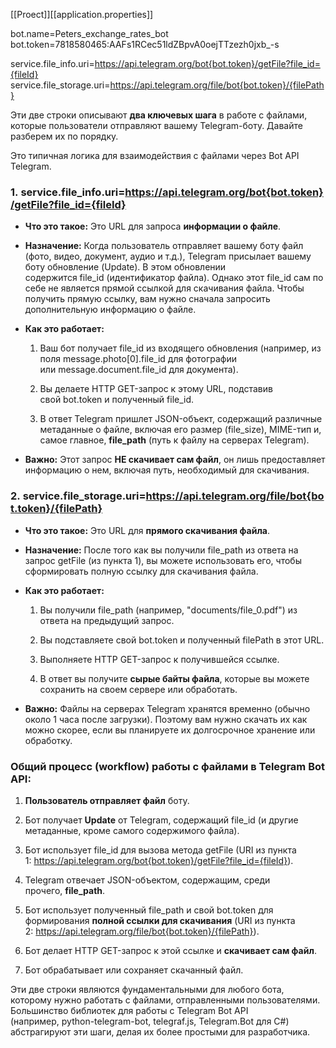 [[Proect]][[application.properties]]

bot.name=Peters_exchange_rates_bot  
bot.token=7818580465:AAFs1RCec51ldZBpvA0oejTTzezh0jxb_-s

service.file_info.uri=https://api.telegram.org/bot{bot.token}/getFile?file_id={fileId}  
service.file_storage.uri=https://api.telegram.org/file/bot{bot.token}/{filePath}

Эти две строки описывают **два ключевых шага** в работе с файлами, которые пользователи отправляют вашему Telegram-боту. Давайте разберем их по порядку.

Это типичная логика для взаимодействия с файлами через Bot API Telegram.

### 1. service.file_info.uri=https://api.telegram.org/bot{bot.token}/getFile?file_id={fileId}

- **Что это такое:** Это URL для запроса **информации о файле**.
    
- **Назначение:** Когда пользователь отправляет вашему боту файл (фото, видео, документ, аудио и т.д.), Telegram присылает вашему боту обновление (Update). В этом обновлении содержится file_id (идентификатор файла). Однако этот file_id сам по себе не является прямой ссылкой для скачивания файла. Чтобы получить прямую ссылку, вам нужно сначала запросить дополнительную информацию о файле.
    
- **Как это работает:**
    
    1. Ваш бот получает file_id из входящего обновления (например, из поля message.photo[0].file_id для фотографии или message.document.file_id для документа).
        
    2. Вы делаете HTTP GET-запрос к этому URL, подставив свой bot.token и полученный file_id.
        
    3. В ответ Telegram пришлет JSON-объект, содержащий различные метаданные о файле, включая его размер (file_size), MIME-тип и, самое главное, **file_path** (путь к файлу на серверах Telegram).
        
- **Важно:** Этот запрос **НЕ скачивает сам файл**, он лишь предоставляет информацию о нем, включая путь, необходимый для скачивания.
    

### 2. service.file_storage.uri=https://api.telegram.org/file/bot{bot.token}/{filePath}

- **Что это такое:** Это URL для **прямого скачивания файла**.
    
- **Назначение:** После того как вы получили file_path из ответа на запрос getFile (из пункта 1), вы можете использовать его, чтобы сформировать полную ссылку для скачивания файла.
    
- **Как это работает:**
    
    1. Вы получили file_path (например, "documents/file_0.pdf") из ответа на предыдущий запрос.
        
    2. Вы подставляете свой bot.token и полученный filePath в этот URL.
        
    3. Выполняете HTTP GET-запрос к получившейся ссылке.
        
    4. В ответ вы получите **сырые байты файла**, которые вы можете сохранить на своем сервере или обработать.
        
- **Важно:** Файлы на серверах Telegram хранятся временно (обычно около 1 часа после загрузки). Поэтому вам нужно скачать их как можно скорее, если вы планируете их долгосрочное хранение или обработку.
    

### Общий процесс (workflow) работы с файлами в Telegram Bot API:

1. **Пользователь отправляет файл** боту.
    
2. Бот получает **Update** от Telegram, содержащий file_id (и другие метаданные, кроме самого содержимого файла).
    
3. Бот использует file_id для вызова метода getFile (URI из пункта 1: https://api.telegram.org/bot{bot.token}/getFile?file_id={fileId}).
    
4. Telegram отвечает JSON-объектом, содержащим, среди прочего, **file_path**.
    
5. Бот использует полученный file_path и свой bot.token для формирования **полной ссылки для скачивания** (URI из пункта 2: https://api.telegram.org/file/bot{bot.token}/{filePath}).
    
6. Бот делает HTTP GET-запрос к этой ссылке и **скачивает сам файл**.
    
7. Бот обрабатывает или сохраняет скачанный файл.
    

Эти две строки являются фундаментальными для любого бота, которому нужно работать с файлами, отправленными пользователями. Большинство библиотек для работы с Telegram Bot API (например, python-telegram-bot, telegraf.js, Telegram.Bot для C#) абстрагируют эти шаги, делая их более простыми для разработчика.


